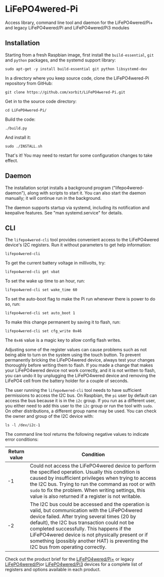 # LiFePO4wered-Pi
Access library, command line tool and daemon for the LiFePO4wered/Pi+ and legacy LiFePO4wered/Pi and LiFePO4wered/Pi3 modules

## Installation

Starting from a fresh Raspbian image, first install the `build-essential`,
`git` and `python` packages, and the systemd support library:

```
sudo apt-get -y install build-essential git python libsystemd-dev
```

In a directory where you keep source code, clone the LiFePO4wered-Pi repository
from GitHub:

```
git clone https://github.com/xorbit/LiFePO4wered-Pi.git
```

Get in to the source code directory:

```
cd LiFePO4wered-Pi/
```

Build the code:

```
./build.py
```

And install it:

```
sudo ./INSTALL.sh
```

That's it!  You may need to restart for some configuration changes to take effect.

## Daemon

The installation script installs a background program
("lifepo4wered-daemon"), along with scripts to start it. You can also start
the daemon manually; it will continue run in the background.

The daemon supports startup via systemd, including its notification
and keepalive features. See "man systemd.service" for details.

## CLI

The `lifepo4wered-cli` tool provides convenient access to the LiFePO4wered
device's I2C registers.  Run it without parameters to get help information:

```
lifepo4wered-cli
```

To get the current battery voltage in millivolts, try:

```
lifepo4wered-cli get vbat
```

To set the wake up time to an hour, run:

```
lifepo4wered-cli set wake_time 60
```

To set the auto-boot flag to make the Pi run whenever there is power to do so, run:

```
lifepo4wered-cli set auto_boot 1
```

To make this change permanent by saving it to flash, run:

```
lifepo4wered-cli set cfg_write 0x46
```

The `0x46` value is a magic key to allow config flash writes.

Adjusting some of the register values can cause problems such as not being able
to turn on the system using the touch button.  To prevent permanently bricking
the LiFePO4wered device, always test your changes thoroughly before writing them
to flash.  If you made a change that makes your LiFePO4wered device not work
correctly, and it is not written to flash, you can undo it by unplugging the
LiFePO4wered device and removing the LiFePO4 cell from the battery holder for
a couple of seconds.

The user running the `lifepo4wered-cli` tool needs to have sufficient
permissions to access the I2C bus.  On Raspbian, the `pi` user by default can
access the bus because it is in the `i2c` group.  If you run as a different
user, you either need to add this user to the `i2c` group or run the tool with
`sudo`.  On other distributions, a different group name may be used.  You can
check the owner and group of the I2C device with:

```
ls -l /dev/i2c-1
```

The command line tool returns the following negative values to indicate error
conditions:

| Return value | Condition |
| -- | -- |
| -1 | Could not access the LiFePO4wered device to perform the specified operation.  Usually this condition is caused by insufficient privileges when trying to access the I2C bus.  Trying to run the command as root or with `sudo` to fix the problem.  When writing settings, this value is also returned if a register is not writable. |
| -2 | The I2C bus could be accessed and the operation is valid, but communication with the LiFePO4wered device failed.  After trying several times (20 by default), the I2C bus transaction could not be completed successfully.  This happens if the LiFePO4wered device is not physically present or if something (possibly another HAT) is preventing the I2C bus from operating correctly. |

Check out the product brief for the
[LiFePO4wered/Pi+](https://lifepo4wered.com/files/LiFePO4wered-Pi+-Product-Brief.pdf) or legacy [LiFePO4wered/Pi](http://lifepo4wered.com/files/LiFePO4wered-Pi-Product-Brief.pdf)or [LiFePO4wered/Pi3](http://lifepo4wered.com/files/LiFePO4wered-Pi3-Product-Brief.pdf) devices for a complete list of registers and options available in each product.
